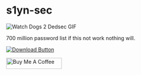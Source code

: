 
# s1yn-sec
![Watch Dogs 2 Dedsec GIF](https://media.tenor.com/h53p0PfuJ50AAAAC/watch-dogs2-dedsec.gif )






700 million password list if this not work nothing will.

[![Download Button](https://img.shields.io/badge/Download-File-blue.svg)](https://drive.google.com/file/d/1GhSNvthBa4UEAN_gPVioLOdMQSdkNQ6u/view?usp=share_link)




<a href="https://www.buymeacoffee.com/crossdefalt" target="_blank"><img src="https://cdn.buymeacoffee.com/buttons/default-orange.png" alt="Buy Me A Coffee" height="30" width="150"></a>

